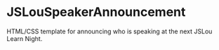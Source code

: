 # JSLouSpeakerAnnouncement


HTML/CSS template for announcing who is speaking at the next JSLou Learn Night.

